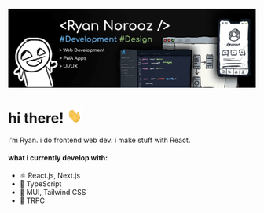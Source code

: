 ![banner](./banner.png)

# hi there! <img src="./wave.gif" alt="👋" height="30">

i'm Ryan. i do frontend web dev. i make stuff with React.

#### what i currently develop with:
* ⚛️ React.js, Next.js
* 💪 TypeScript
* 🌈 MUI, Tailwind CSS
* 🔋 TRPC

<!-- 
## Examples of Work

> currently only private projects
 -->
